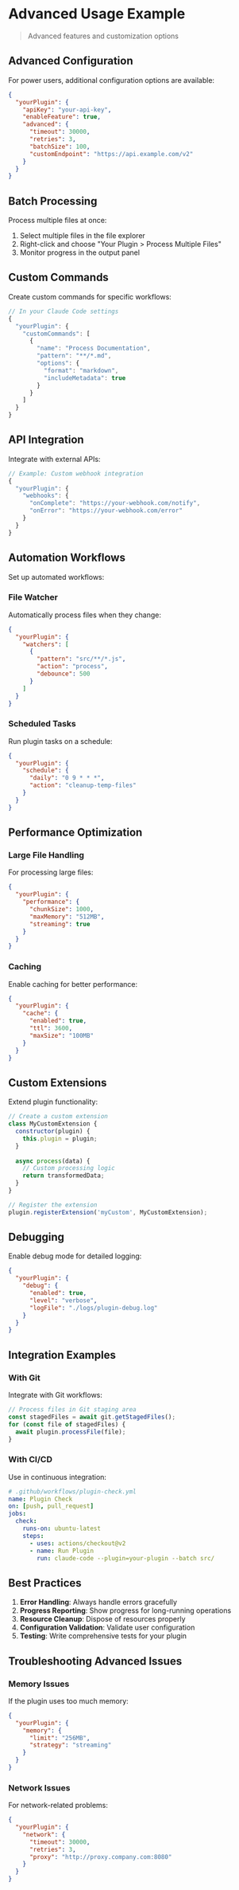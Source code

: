 # Advanced Usage Example

> Advanced features and customization options

## Advanced Configuration

For power users, additional configuration options are available:

```json
{
  "yourPlugin": {
    "apiKey": "your-api-key",
    "enableFeature": true,
    "advanced": {
      "timeout": 30000,
      "retries": 3,
      "batchSize": 100,
      "customEndpoint": "https://api.example.com/v2"
    }
  }
}
```

## Batch Processing

Process multiple files at once:

1. Select multiple files in the file explorer
2. Right-click and choose "Your Plugin > Process Multiple Files"
3. Monitor progress in the output panel

## Custom Commands

Create custom commands for specific workflows:

```javascript
// In your Claude Code settings
{
  "yourPlugin": {
    "customCommands": [
      {
        "name": "Process Documentation",
        "pattern": "**/*.md",
        "options": {
          "format": "markdown",
          "includeMetadata": true
        }
      }
    ]
  }
}
```

## API Integration

Integrate with external APIs:

```javascript
// Example: Custom webhook integration
{
  "yourPlugin": {
    "webhooks": {
      "onComplete": "https://your-webhook.com/notify",
      "onError": "https://your-webhook.com/error"
    }
  }
}
```

## Automation Workflows

Set up automated workflows:

### File Watcher
Automatically process files when they change:

```json
{
  "yourPlugin": {
    "watchers": [
      {
        "pattern": "src/**/*.js",
        "action": "process",
        "debounce": 500
      }
    ]
  }
}
```

### Scheduled Tasks
Run plugin tasks on a schedule:

```json
{
  "yourPlugin": {
    "schedule": {
      "daily": "0 9 * * *",
      "action": "cleanup-temp-files"
    }
  }
}
```

## Performance Optimization

### Large File Handling
For processing large files:

```json
{
  "yourPlugin": {
    "performance": {
      "chunkSize": 1000,
      "maxMemory": "512MB",
      "streaming": true
    }
  }
}
```

### Caching
Enable caching for better performance:

```json
{
  "yourPlugin": {
    "cache": {
      "enabled": true,
      "ttl": 3600,
      "maxSize": "100MB"
    }
  }
}
```

## Custom Extensions

Extend plugin functionality:

```javascript
// Create a custom extension
class MyCustomExtension {
  constructor(plugin) {
    this.plugin = plugin;
  }
  
  async process(data) {
    // Custom processing logic
    return transformedData;
  }
}

// Register the extension
plugin.registerExtension('myCustom', MyCustomExtension);
```

## Debugging

Enable debug mode for detailed logging:

```json
{
  "yourPlugin": {
    "debug": {
      "enabled": true,
      "level": "verbose",
      "logFile": "./logs/plugin-debug.log"
    }
  }
}
```

## Integration Examples

### With Git
Integrate with Git workflows:

```javascript
// Process files in Git staging area
const stagedFiles = await git.getStagedFiles();
for (const file of stagedFiles) {
  await plugin.processFile(file);
}
```

### With CI/CD
Use in continuous integration:

```yaml
# .github/workflows/plugin-check.yml
name: Plugin Check
on: [push, pull_request]
jobs:
  check:
    runs-on: ubuntu-latest
    steps:
      - uses: actions/checkout@v2
      - name: Run Plugin
        run: claude-code --plugin=your-plugin --batch src/
```

## Best Practices

1. **Error Handling**: Always handle errors gracefully
2. **Progress Reporting**: Show progress for long-running operations
3. **Resource Cleanup**: Dispose of resources properly
4. **Configuration Validation**: Validate user configuration
5. **Testing**: Write comprehensive tests for your plugin

## Troubleshooting Advanced Issues

### Memory Issues
If the plugin uses too much memory:

```json
{
  "yourPlugin": {
    "memory": {
      "limit": "256MB",
      "strategy": "streaming"
    }
  }
}
```

### Network Issues
For network-related problems:

```json
{
  "yourPlugin": {
    "network": {
      "timeout": 30000,
      "retries": 3,
      "proxy": "http://proxy.company.com:8080"
    }
  }
}
```